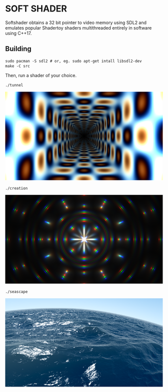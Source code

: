 # SOFT SHADER

Softshader obtains a 32 bit pointer to video memory using SDL2
and emulates popular Shadertoy shaders multithreaded entirely in software using C++17.

## Building

    sudo pacman -S sdl2 # or, eg. sudo apt-get intall libsdl2-dev
    make -C src

Then, run a shader of your choice.

    ./tunnel

![](img/tunnel.png)

    ./creation

![](img/creation.png)

    ./seascape

![](img/seascape.png)
